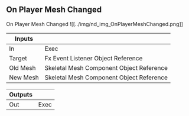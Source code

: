 ## On Player Mesh Changed
On Player Mesh Changed
![[../img/nd_img_OnPlayerMeshChanged.png]]

|Inputs||
|--|--|
| In | Exec |
| Target | Fx Event Listener Object Reference |
| Old Mesh | Skeletal Mesh Component Object Reference |
| New Mesh | Skeletal Mesh Component Object Reference |

|Outputs||
|--|--|
| Out | Exec |
